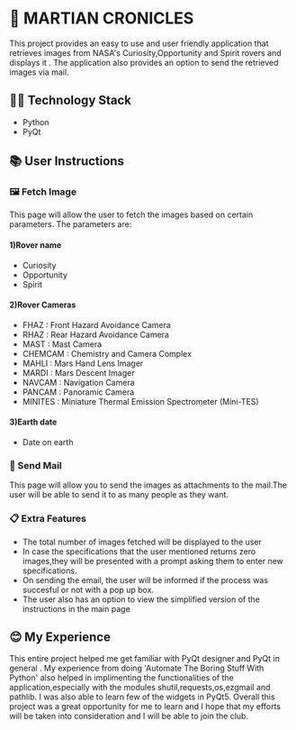# 🚀 MARTIAN CRONICLES

This project provides an easy to use and user friendly application that retrieves images from NASA's Curiosity,Opportunity and Spirit rovers and displays it . The application also provides an option to send the retrieved images via mail.


## 👩‍💻 Technology Stack
- Python
- PyQt


## 📚 User Instructions 
### 🖼️ Fetch Image
This page will allow the user to fetch the images based on certain parameters.
The parameters are:

#### 1)Rover name
- Curiosity
- Opportunity
- Spirit

#### 2)Rover Cameras
- FHAZ	 : Front Hazard Avoidance Camera
- RHAZ	 : Rear Hazard Avoidance Camera
- MAST	 : Mast Camera
- CHEMCAM  : Chemistry and Camera Complex
- MAHLI	 : Mars Hand Lens Imager
- MARDI    : Mars Descent Imager
- NAVCAM 	 : Navigation Camera
- PANCAM 	 : Panoramic Camera
- MINITES  : Miniature Thermal Emission Spectrometer (Mini-TES)

#### 3)Earth date
- Date on earth

### 📩 Send Mail
This page will allow you to send the images as attachments to the mail.The user will be able to send it to as many people as they want.
### 📋 Extra Features
- The total number of images fetched will be displayed to the user 
- In case the specifications that the user mentioned returns zero images,they will be presented with a prompt asking them to enter new specifications.
- On sending the email, the user will be informed if the process was succesful or not with a pop up box.
- The user also has an option to view the simplified version of the instructions in the main page



## 😊 My Experience
This entire project helped me get familiar with PyQt designer and PyQt in general . My experience from doing 'Automate The Boring Stuff With Python' also helped in implimenting the functionalities of the application,especially with the modules shutil,requests,os,ezgmail and pathlib.
I was also able to learn few of the widgets in PyQt5.
Overall this project was a great opportunity for me to learn and I hope that my efforts will be taken into consideration and I will be able to join the club.

